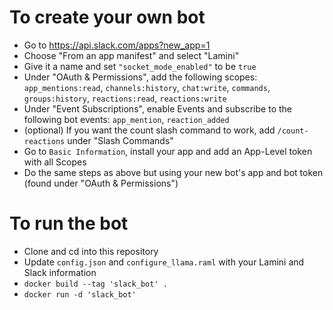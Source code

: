 # To create your own bot
* Go to https://api.slack.com/apps?new_app=1
* Choose "From an app manifest" and select "Lamini"
* Give it a name and set `"socket_mode_enabled"` to be `true`
* Under "OAuth & Permissions", add the following scopes: `app_mentions:read`, `channels:history`, `chat:write`, `commands`, `groups:history`, `reactions:read`, `reactions:write`
* Under "Event Subscriptions", enable Events and subscribe to the following bot events: `app_mention`, `reaction_added`
* (optional) If you want the count slash command to work, add `/count-reactions` under "Slash Commands"
* Go to `Basic Information`, install your app and add an App-Level token with all Scopes
* Do the same steps as above but using your new bot's app and bot token (found under "OAuth & Permissions")

# To run the bot
* Clone and cd into this repository
* Update `config.json` and `configure_llama.raml` with your Lamini and Slack information
* `docker build --tag 'slack_bot' .`
* `docker run -d 'slack_bot'`
